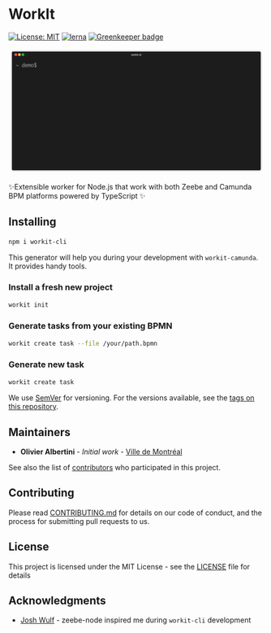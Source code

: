 # WorkIt

[![License: MIT](https://img.shields.io/badge/License-MIT-blue.svg)](LICENSE) [![lerna](https://img.shields.io/badge/maintained%20with-lerna-cc00ff.svg)](https://lerna.js.org/) [![Greenkeeper badge](https://badges.greenkeeper.io/VilledeMontreal/workit.svg)](https://greenkeeper.io/)

<p align="center"><img src=".repo/render1561149492572.gif?raw=true"/></p>

✨Extensible worker for Node.js that work with both Zeebe and Camunda BPM platforms powered by TypeScript ✨

## Installing

```bash
npm i workit-cli
```

This generator will help you during your development with `workit-camunda`. It provides handy tools.

### Install a fresh new project

```bash
workit init
```
### Generate tasks from your existing BPMN

```bash
workit create task --file /your/path.bpmn
```

### Generate new task

```bash
workit create task
```

We use [SemVer](http://semver.org/) for versioning. For the versions available, see the [tags on this repository](https://github.com/VilledeMontreal/workit/tags).

## Maintainers

*   **Olivier Albertini** - *Initial work* - [Ville de Montréal](https://github.com/VilledeMontreal)

See also the list of [contributors](CONTRIBUTORS.md) who participated in this project.

## Contributing

Please read [CONTRIBUTING.md](CONTRIBUTING.md) for details on our code of conduct, and the process for submitting pull requests to us.

## License

This project is licensed under the MIT License - see the [LICENSE](LICENSE) file for details

## Acknowledgments

*   [Josh Wulf](https://github.com/jwulf) - zeebe-node inspired me during `workit-cli` development
